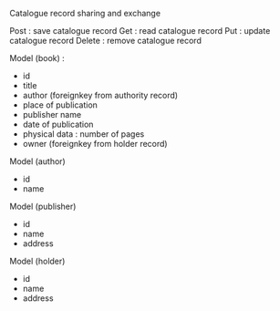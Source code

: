 Catalogue record sharing and exchange

Post : save catalogue record
Get : read catalogue record
Put : update catalogue record
Delete : remove catalogue record

Model (book) :
- id
- title
- author (foreignkey from authority record)
- place of publication
- publisher name
- date of publication
- physical data : number of pages
- owner (foreignkey from holder record)

Model (author)
- id
- name

Model (publisher)
- id
- name
- address

Model (holder)
- id
- name
- address
